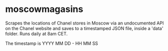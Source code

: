 # moscowmagasins

Scrapes the locations of Chanel stores in Moscow via an undocumented API on the Chanel website and saves to a timestamped JSON file, inside a 'data' folder. Runs daily at 8am CET.

The timestamp is YYYY MM DD - HH MM SS
